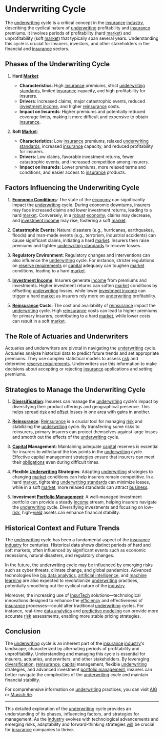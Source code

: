# Underwriting Cycle

The [underwriting](../u/underwriting.md) cycle is a critical concept in the [insurance](../i/insurance.md) [industry](../i/industry.md), describing the cyclical nature of [underwriting](../u/underwriting.md) profitability and [insurance](../i/insurance.md) premiums. It involves periods of profitability (hard [market](../m/market.md)) and unprofitability (soft [market](../m/market.md)) that typically span several years. Understanding this cycle is crucial for insurers, investors, and other stakeholders in the financial and [insurance](../i/insurance.md) sectors.

## Phases of the Underwriting Cycle

1. **Hard [Market](../m/market.md)**: 
   - **Characteristics**: High [insurance](../i/insurance.md) premiums, strict [underwriting standards](../u/underwriting_standards.md), limited [insurance](../i/insurance.md) capacity, and high profitability for insurers.
   - **Drivers**: Increased claims, major catastrophic events, reduced [investment income](../i/investment_income.md), and higher [reinsurance](../r/reinsurance.md) costs.
   - **Impact on Insureds**: Higher premiums and potentially reduced coverage limits, making it more difficult and expensive to obtain [insurance](../i/insurance.md).

2. **Soft [Market](../m/market.md)**:
   - **Characteristics**: Low [insurance](../i/insurance.md) premiums, relaxed [underwriting standards](../u/underwriting_standards.md), increased [insurance](../i/insurance.md) capacity, and reduced profitability for insurers.
   - **Drivers**: Low claims, favorable investment returns, fewer catastrophic events, and increased competition among insurers.
   - **Impact on Insureds**: Lower premiums, more relaxed terms and conditions, and easier access to [insurance](../i/insurance.md) products.

## Factors Influencing the Underwriting Cycle

1. **[Economic Conditions](../e/economic_conditions.md)**: The state of the [economy](../e/economy.md) can significantly impact the [underwriting](../u/underwriting.md) cycle. During economic downturns, insurers may face increased claims and lower investment returns, leading to a hard [market](../m/market.md). Conversely, in a [robust](../r/robust.md) [economy](../e/economy.md), claims may decrease, and [investment income](../i/investment_income.md) may rise, fostering a soft [market](../m/market.md).

2. **Catastrophic Events**: Natural disasters (e.g., hurricanes, earthquakes, floods) and man-made events (e.g., terrorism, industrial accidents) can cause significant claims, initiating a hard [market](../m/market.md). Insurers then raise premiums and tighten [underwriting standards](../u/underwriting_standards.md) to recover losses.

3. **Regulatory Environment**: Regulatory changes and interventions can also influence the [underwriting](../u/underwriting.md) cycle. For instance, stricter regulations on [reserve requirements](../r/reserve_requirements.md) or [capital](../c/capital.md) adequacy can toughen [market](../m/market.md) conditions, leading to a hard [market](../m/market.md).

4. **[Investment Income](../i/investment_income.md)**: Insurers generate [income](../i/income.md) from premiums and investments. Higher investment returns can soften [market](../m/market.md) conditions by offsetting [underwriting](../u/underwriting.md) losses, while lower [investment income](../i/investment_income.md) can trigger a hard [market](../m/market.md) as insurers rely more on [underwriting](../u/underwriting.md) profitability.

5. **[Reinsurance](../r/reinsurance.md) Costs**: The cost and availability of [reinsurance](../r/reinsurance.md) impact the [underwriting](../u/underwriting.md) cycle. High [reinsurance](../r/reinsurance.md) costs can lead to higher premiums for primary insurers, contributing to a hard [market](../m/market.md), while lower costs can result in a soft [market](../m/market.md).

## The Role of Actuaries and Underwriters

Actuaries and underwriters are pivotal in navigating the [underwriting](../u/underwriting.md) cycle. Actuaries analyze historical data to predict future trends and set appropriate premiums. They use complex statistical models to assess [risk](../r/risk.md) and determine [reserve requirements](../r/reserve_requirements.md). Underwriters use this information to make decisions about accepting or rejecting [insurance](../i/insurance.md) applications and setting premiums.

## Strategies to Manage the Underwriting Cycle

1. **[Diversification](../d/diversification.md)**: Insurers can manage the [underwriting](../u/underwriting.md) cycle's impact by diversifying their product offerings and geographical presence. This helps spread [risk](../r/risk.md) and [offset](../o/offset.md) losses in one area with gains in another.

2. **[Reinsurance](../r/reinsurance.md)**: [Reinsurance](../r/reinsurance.md) is a crucial tool for managing [risk](../r/risk.md) and stabilizing the [underwriting](../u/underwriting.md) cycle. By transferring some risks to reinsurers, primary insurers can protect themselves against large losses and smooth out the effects of the [underwriting](../u/underwriting.md) cycle.

3. **[Capital](../c/capital.md) Management**: Maintaining adequate [capital](../c/capital.md) reserves is essential for insurers to withstand the low points in the [underwriting](../u/underwriting.md) cycle. Effective [capital](../c/capital.md) management strategies ensure that insurers can meet their [obligations](../o/obligation.md) even during difficult times.

4. **Flexible [Underwriting](../u/underwriting.md) Strategies**: Adapting [underwriting](../u/underwriting.md) strategies to changing [market](../m/market.md) conditions can help insurers remain competitive. In a hard [market](../m/market.md), tightening [underwriting standards](../u/underwriting_standards.md) can minimize losses, while in a soft [market](../m/market.md), more relaxed standards can attract [business](../b/business.md).

5. **Investment [Portfolio Management](../p/par.md)**: A well-managed investment portfolio can provide a steady [income](../i/income.md) stream, helping insurers navigate the [underwriting](../u/underwriting.md) cycle. Diversifying investments and focusing on low-[risk](../r/risk.md), high-[yield](../y/yield.md) assets can enhance financial stability.

## Historical Context and Future Trends

The [underwriting](../u/underwriting.md) cycle has been a fundamental aspect of the [insurance](../i/insurance.md) [industry](../i/industry.md) for centuries. Historical data shows distinct periods of hard and soft markets, often influenced by significant events such as economic recessions, natural disasters, and regulatory changes.

In the future, the [underwriting](../u/underwriting.md) cycle may be influenced by emerging risks such as cyber threats, climate change, and global pandemics. Advanced technologies like [big data analytics](../b/big_data_analytics_in_trading.md), [artificial intelligence](../a/artificial_intelligence_in_trading.md), and [machine learning](../m/machine_learning.md) are also expected to revolutionize [underwriting](../u/underwriting.md) practices, potentially smoothing out the cyclical nature of the [industry](../i/industry.md).

Moreover, the increasing use of [InsurTech](../i/insurtech.md) solutions—technological innovations designed to enhance the [efficiency](../e/efficiency.md) and effectiveness of [insurance](../i/insurance.md) processes—could alter traditional [underwriting](../u/underwriting.md) cycles. For instance, real-time [data analytics](../d/data_analytics.md) and [predictive modeling](../p/predictive_modeling.md) can provide more accurate [risk](../r/risk.md) assessments, enabling more stable pricing strategies.

## Conclusion

The [underwriting](../u/underwriting.md) cycle is an inherent part of the [insurance](../i/insurance.md) [industry](../i/industry.md)'s landscape, characterized by alternating periods of profitability and unprofitability. Understanding and managing this cycle is essential for insurers, actuaries, underwriters, and other stakeholders. By leveraging [diversification](../d/diversification.md), [reinsurance](../r/reinsurance.md), [capital](../c/capital.md) management, flexible [underwriting](../u/underwriting.md) strategies, and advanced investment [portfolio management](../p/par.md), insurers can better navigate the complexities of the [underwriting](../u/underwriting.md) cycle and maintain financial stability.

For comprehensive information on [underwriting](../u/underwriting.md) practices, you can visit [AIG](https://www.aig.com) or [Munich Re](https://www.munichre.com).

---

This detailed exploration of the [underwriting](../u/underwriting.md) cycle provides an understanding of its phases, influencing factors, and strategies for management. As the [industry](../i/industry.md) evolves with technological advancements and emerging risks, adaptability and forward-thinking strategies [will](../w/will.md) be crucial for [insurance](../i/insurance.md) companies to thrive.